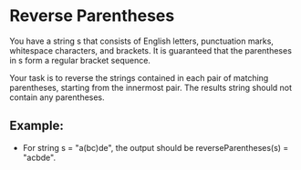 <h1>Reverse Parentheses</h1>

<p>You have a string s that consists of English letters, punctuation marks, whitespace characters, and brackets. It is guaranteed that the parentheses in s form a regular bracket sequence.

   Your task is to reverse the strings contained in each pair of matching parentheses, starting from the innermost pair. The results string should not contain any parentheses.</p>
<h2>Example:</h2>

<ul>
<li>For string s = "a(bc)de", the output should be
    reverseParentheses(s) = "acbde".</li>
</ul>

